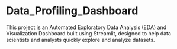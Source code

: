 # Data_Profiling_Dashboard
This project is an Automated Exploratory Data Analysis (EDA) and Visualization Dashboard built using Streamlit, designed to help data scientists and analysts quickly explore and analyze datasets.
